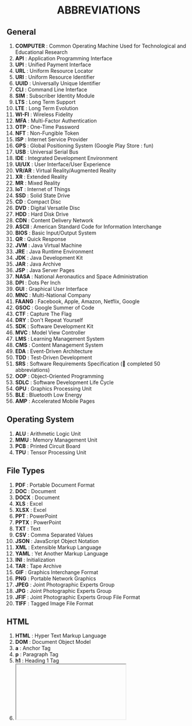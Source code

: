 <h1 align="center">ABBREVIATIONS</h1>

<h2>General</h2>

1. **COMPUTER** : Common Operating Machine Used for Technological and Educational Research
2. **API** : Application Programming Interface
3. **UPI** : Unified Payment Interface
4. **URL** : Uniform Resource Locator
5. **URI** : Uniform Resource Identifier
6. **UUID** : Universally Unique Identifier
7. **CLI** : Command Line Interface
8. **SIM** : Subscriber Identity Module
9. **LTS** : Long Term Support
10. **LTE** : Long Term Evolution
11. **WI-FI** : Wireless Fidelity
12. **MFA** : Multi-Factor Authentication
13. **OTP** : One-Time Password
14. **NFT** : Non-Fungible Token
15. **ISP** : Internet Service Provider
16. **GPS** : Global Positioning System (Google Play Store : fun)
17. **USB** : Universal Serial Bus
18. **IDE** : Integrated Development Environment
19. **UI/UX** : User Interface/User Experience
20. **VR/AR** : Virtual Reality/Augmented Reality
21. **XR** : Extended Reality
22. **MR** : Mixed Reality
23. **IoT** : Internet of Things
24. **SSD** : Solid State Drive
25. **CD** : Compact Disc
26. **DVD** : Digital Versatile Disc
27. **HDD** : Hard Disk Drive
28. **CDN** : Content Delivery Network
29. **ASCII** : American Standard Code for Information Interchange
30. **BIOS** : Basic Input/Output System
31. **QR** : Quick Response
32. **JVM** : Java Virtual Machine
33. **JRE** : Java Runtime Environment
34. **JDK** : Java Development Kit
35. **JAR** : Java Archive
36. **JSP** : Java Server Pages
37. **NASA** : National Aeronautics and Space Administration
38. **DPI** : Dots Per Inch
39. **GUI** : Graphical User Interface
40. **MNC** : Multi-National Company
41. **FAANG** : Facebook, Apple, Amazon, Netflix, Google
42. **GSOC** : Google Summer of Code
43. **CTF** : Capture The Flag
44. **DRY** : Don't Repeat Yourself
45. **SDK** : Software Development Kit
46. **MVC** : Model View Controller
47. **LMS** : Learning Management System
48. **CMS** : Content Management System
49. **EDA** : Event-Driven Architecture
50. **TDD** : Test-Driven Development
51. **SRS** : Software Requirements Specification (🎊 completed 50 abbreviations)
52. **OOP** : Object-Oriented Programming
53. **SDLC** : Software Development Life Cycle
54. **GPU** : Graphics Processing Unit
55. **BLE** : Bluetooth Low Energy
56. **AMP** : Accelerated Mobile Pages

<h2>Operating System</h2>

1. **ALU** : Arithmetic Logic Unit
2. **MMU** : Memory Management Unit
3. **PCB** : Printed Circuit Board
4. **TPU** : Tensor Processing Unit

<h2>File Types</h2>

1. **PDF** : Portable Document Format
2. **DOC** : Document
3. **DOCX** : Document
4. **XLS** : Excel
5. **XLSX** : Excel
6. **PPT** : PowerPoint
7. **PPTX** : PowerPoint
8. **TXT** : Text
9. **CSV** : Comma Separated Values
10. **JSON** : JavaScript Object Notation
11. **XML** : Extensible Markup Language
12. **YAML** : Yet Another Markup Language
13. **INI** : Initialization
14. **TAR** : Tape Archive
15. **GIF** : Graphics Interchange Format
16. **PNG** : Portable Network Graphics
17. **JPEG** : Joint Photographic Experts Group
18. **JPG** : Joint Photographic Experts Group
19. **JFIF** : Joint Photographic Experts Group File Format
20. **TIFF** : Tagged Image File Format

<h2>HTML</h2>

1. **HTML** : Hyper Text Markup Language
2. **DOM** : Document Object Model
3. **a** : Anchor Tag
4. **p** : Paragraph Tag
5. **h1** : Heading 1 Tag
6. **<iframe>** : Inline Frame
7. **XML** : Extensible Markup Language
8. **SVG** : Scalable Vector Graphics
9. **AJAX** : Asynchronous JavaScript and XML
10. **SEO** : Search Engine Optimization
11. **ARIA** : Accessible Rich Internet Applications

<h2>CSS</h2>

1. **CSS** : Cascading Style Sheets
2. **SASS** : Syntactically Awesome Style Sheets
3. **LESS** : Leaner Style Sheets
4. **SCSS** : Sassy Cascading Style Sheets
5. **BEM** : Block Element Modifier
6. **OOCSS** : Object Oriented CSS
7. **SMACSS** : Scalable and Modular Architecture for CSS
8. **FLEX** : Flexible Box Layout
9. **PX** : Pixel
10. **VW** : Viewport Width
11. **VH** : Viewport Height
12. **HSL** : Hue Saturation Lightness
13. **RGB** : Red Green Blue
14. **RGBA** : Red Green Blue Alpha
15. **REM** : Root EM (Relative to Root Font Size)
16. **EM** : Relative to Parent Font Size

<h2>JS</h2>

1. **JS** : JavaScript
2. **JSON** : JavaScript Object Notation
3. **JSX** : JavaScript XML
4. **ES6** : ECMAScript 6
5. **GSAP** : GreenSock Animation Platform
6. **YARN** : Yet Another Resource Negotiator
7. **BOM** Browser Object Model

<h2>Java</h2>

1. **JVM** : Java Virtual Machine
2. **JRE** : Java Runtime Environment
3. **JDK** : Java Development Kit
4. **WORA** : Write Once Run Anywhere

<h2>GIT / Github</h2>

1. **GIT** : Global Information Tracker
2. **SHA** : Secure Hash Algorithm
3. **PR** : Pull Request

<h2>Computer Networks</h2>

1. **OSI** : Open Systems Interconnection
2. **TCP** : Transmission Control Protocol
3. **IP** : Internet Protocol
4. **HTTP** : Hypertext Transfer Protocol
5. **HTTPS** : Hypertext Transfer Protocol Secure
6. **FTP** : File Transfer Protocol
7. **SMTP** : Simple Mail Transfer Protocol
8. **POP3** : Post Office Protocol 3 (Prince of Persia : fun)
9. **IMAP** : Internet Message Access Protocol
10. **SSL** : Secure Sockets Layer
11. **TLS** : Transport Layer Security
12. **UDP** : User Datagram Protocol
13. **DNS** : Domain Name System
14. **DHCP** : Dynamic Host Configuration Protocol
15. **ARP** : Address Resolution Protocol
16. **RARP** : Reverse Address Resolution Protocol
17. **ICMP** : Internet Control Message Protocol
18. **IGMP** : Internet Group Management Protocol
19. **ARPA** : Advanced Research Projects Agency
20. **ARPANET** : Advanced Research Projects Agency Network
21. **LAN** : Local Area Network
22. **MAN** : Metropolitan Area Network
23. **CAN** : Controller Area Network
24. **WLAN** : Wireless Local Area Network
25. **VLAN** : Virtual Local Area Network
26. **WAN** : Wide Area Network
27. **VPN** : Virtual Private Network
28. **NAT** : Network Address Translation
29. **SSH** : Secure Shell
30. **NAC** : Network Access Control
31. **MAC** : Media Access Control
32. **SMS** : Short Message Service
33. **MMS** : Multimedia Messaging Service
34. **MITM** : Man in the Middle ( Attack )
35. **SSID** : Service Set Identifier
36. **BGP** : Border Gateway Protocol
37. **WPA** : Wi-Fi Protected Access

<h2>DevOps</h2>

1. **DevOps** : Development and Operations
2. **CI** : Continuous Integration
3. **CD** : Continuous Deployment
4. **CI/CD** : Continuous Integration/Continuous Deployment
5. **VM** : Virtual Machine

<h2>AWS</h2>

1. **AWS** : Amazon Web Services
2. **EC2** : Elastic Compute Cloud
3. **EBS** : Elastic Block Storage
4. **RDS** : Relational Database Service
5. **S3** : Simple Storage Service
6. **SNS** : Simple Notification Service
7. **SQS** : Simple Queue Service
8. **VPC** : Virtual Private Cloud
9. **IAM** : Identity and Access Management
10. **ECR** : Elastic Container Registry
11. **ECS** : Elastic Container Service
12. **EKS** : Elastic Kubernetes Service
13. **AMI** : Amazon Machine Image
14. **BaaS** : Backend as a Service

<h2>Kubernetes</h2>

1. **K8s** : Kubernetes
2. **CNCF** : Cloud Native Computing Foundation
3. **CKA** : Certified Kubernetes Administrator
4. **ETCD** : /etc Distributed

<h2>Docker</h2>

1. **OCI** : Open Container Initiative
2. **CRI** : Container Runtime Interface

<h2>MongoDb</h2>

1. **MDB** : MongoDB
2. **Mongo** : Humongous
3. **ODM** : Object-Document Mapping
4. **noSQL** : Not Only SQL

<h2>React</h2>

1. **MERN** : MongoDB, Express, React, Node.js
2. **MEAN** : MongoDB, Express, Angular, Node.js
3. **SSR** : Server Side Rendering
4. **CSR** : Client Side Rendering
5. **RSC** : React Server Components
6. **SPA** : Single Page Application
7. **TSX** : TypeScript XML
8. **JSX** : JavaScript XML
9. **HOC** : Higher Order Component
10. **VDOM** : Virtual Document Object Model

<h2>NodeJs</h2>

1. **OAuth** : Open Authorization
2. **JWT** : JSON Web Token
3. **NPM** : Node Package Manager
4. **REST** : Representational State Transfer

<h2>Express</h2>

1. **CORS** : Cross-Origin Resource Sharing

<h2>SQL</h2>

1. **SQL** : Structured Query Language
2. **DDL** : Data Definition Language
3. **DML** : Data Manipulation Language
4. **DQL** : Data Query Language
5. **DCL** : Data Control Language
6. **TCL** : Transaction Control Language
7. **CRUD** : Create, Read, Update, Delete
8. **ORM** : Object-Relational Mapping
9. **ACID** : Atomicity, Consistency, Isolation, Durability
10. **RDBMS** : Relational Database Management System
11. **SOLID** : Single Responsibility, Open/Closed, Liskov Substitution, Interface Segregation, Dependency Inversion
12. **RAID** : Redundant Array of Independent Disks

<h2>Python</h2>

1. **PIP** : PIP installs packages
2. **PIPENV** : PIP + Virtual Environment
3. **AI** : Artificial Intelligence
4. **ML** : Machine Learning
5. **DL** : Deep Learning
6. **ANN** : Artificial Neural Network
7. **CNN** : Convolutional Neural Network
8. **RNN** : Recurrent Neural Network
9. **DNN** : Deep Neural Network
10. **LSTM** : Long Short-Term Memory
11. **GRU** : Gated Recurrent Unit
12. **RBF** : Radial Basis Function
13. **SVM** : Support Vector Machine
14. **PCA** : Principal Component Analysis
15. **TF-IDF** : Term Frequency-Inverse Document Frequency
16. **TF** : Term Frequency
17. **NLP** : Natural Language Processing
18. **NLTK** : Natural Language Toolkit
19. **NLG** : Natural Language Generation
20. **GPT** : Generative Pre-trained Transformer
21. **YOLO** : You Only Look Once
22. **BERT** : Bidirectional Encoder Representations from Transformers

<h2>Cyber Security</h2>

1. **DDoS** : Distributed Denial of Service
2. **DoS** : Denial of Service
3. **CTI** : Cyber Threat Intelligence
4. **APT** : Advanced Persistent Threat
5. **SOAR** : Security Orchestration, Automation, and Response
6. **SOC** : Security Operations Center
7. **CAS** : Cloud Application Security
8. **WAF** : Web Application Firewall
9. **SSO** : Single Sign-On
10. **VIRUS** : Vital Information Resource Under Seized
11. **CISO** : Chief Information Security Officer
12. **IDS** : Intrusion Detection System
13. **IPS** : Intrusion Prevention System
14. **GDPR** : General Data Protection Regulation
15. **HIPAA** : Health Insurance Portability and Accountability Act
16. **SIEM** : Security Information and Event Management
17. **E2EE** : End-to-End Encryption
18. **AES** : Advanced Encryption Standard
19. **FIDO** : Fast Identity Online
20. **PKI** : Public Key Infrastructure
21. **NIST** : National Institute of Standards and Technology
22. **ZTA** : Zero Trust Architecture
23. **RBAC** : Role-Based Access Control
24. **NFC** : Near Field Communication
25. **HDMI** : High-Definition Multimedia Interface
26. **RISC** : Reduced Instruction Set Computing
27. **CISC** : Complex Instruction Set Computing
28. **PWM** : Pulse Width Modulation
29. **RFID** : Radio-Frequency Identification

<h2>Cryptography</h2>

1. **AES** : Advanced Encryption Standard
2. **DLT** : Distributed Ledger Technology
3. **PoS** : Proof of Stake
4. **ICO** : Initial Coin Offering
5. **DAO** : Decentralized Autonomous Organization
6. **EVM** : Ethereum Virtual Machine

<h2>Fun abbreviations</h2>

1. **JK** : Just Kidding
2. **BRB** : Be Right Back
3. **YKW** : You Know What
4. **TBH** : To Be Honest
5. **WTF** : What the F
6. **NGL** : Not Gonna Lie
7. **TTYL** : Talk to You Later
8. **TTYT** : Talk to You Tomorrow
9. **GTG** : Good to Go
10. **IMO** : In my Opinion
11. **LMK** : Let me Know
12. **IDC** : I Dont Care
13. **IDFC** : I Dont Care
14. **IDGAF** : I Dont Give a
15. **DM** : Direct Message
16. **PM** : Private Message
17. **IRL** : In Real Life
18. **OMW** : On My Way
19. **BTW** : By the Way
20. **OMG** : Oh My God
21. **LMAO** : Laughing My As Off
22. **NSFW** : Not Safe For Work
23. **IKR** : I Know Right
24. **FOMO** : Fear Of Missing Out
25. **STFU** : Shut the Fuck Up
26. **NVM** : Never Mind
27. **HBU** : How About You
28. **ILY** : I Love You
29. **ILYSM** : I Love You So Much
30. **BFF** : Best Friends Forever
31. **ICYIM** : In Case You Missed It
32. **G2G** : Good to Go
33. **YCM** : You Care Me
34. **KKRH** : Kya Kar rahe ho
35. **WYD** : What You Doing
36. **IK** : I Know
37. **TBF** : To Be Fair
38. **AFAIK** : As Far As I Know
39. **AS** : As Fuck
40. **BAE** : Before Anyone Else
41. **BC** : Because
42. **DAE** : Does Anyone Else ?
43. **DAD** : Die Another Day
44. **GJ** : Good Job
45. **DND** : Do Not Disturb
46. **DYK** : Do You Know ?
47. **GOAT** : Greatest Of All Time
48. **GTFO** : Get The F Off
49. **IFYP** : I Feel Your Pain
50. **MVP** : Most Valuable Player ( yay 50 )
51. **MBN** : Must Be Nice
52. **PPL** : People
53. **RN** : Right Now
54. **ONF** : On My Nerves
55. **SIMP** : Someone Obsessed Over Another
56. **SRSLY** : Seriously
57. **AFK** : Away From KeyBoard
58. **QQ** : Cry More (gaming insult)
59. **REKT** : Wrecked
60. **RNG** : Random Number Generator
61. **TP** : TelePort
62. **VOD** : Video On Demand
63. **XP** : Experience Points
64. **AMA** : Ask Me Anything
65. **DPS** : Damage Per Second
66. **EZ** : Easy Life
67. **BG** : Bad Game
68. **FFA** : Free for All
69. **OP** : OverPowered
70. **CTA** : Call To Action
71. **TOS** : Terms of Service
72. **ABT** : About
73. **BRT** : Be Right There
74. **CMON** : Come One
75. **DEF** : Definitely
76. **HBD** : Happy Birthday
77. **MSG** : Message
78. **NC** : No Comment
79. **NP** : No Problem
80. **OAN** : On Another Note
81. **TMRW** : Tomorrow
82. **WTV** : Whatever
83. **TBA** : To Be Announced
84. **TBC** : To Be Confirmed
85. **SWAG** : Style With A Great Gratitude
86. **TLDR** : Too Long; Didn't Read
87. **TGIF** : Thank God Its Friday
88. **LDR** : Long Distace Relationship
89. **NFS** : Not For Sale
90. **OOO** : Out Of Office
91. **LTNS** : Long Time No See
92. **BTWITIAILWU** : By the Way, I Think I am i Love With You
93. **KIT** : Keep In Touch
94. **OTOMH** : Off The Top Of My Head
95. **QOTD** : Qoute Of the Day
96. **SRY** : Sorry
97. **TTYS** : Talk to you Soon
98. **LOL** : Lots of Laughter
99. **RIP** : Rest in Peace
100. **POV** : Point Of View ( Yayy Its 100 )
101. **SM** : Socail Media
102. **FTW** : For The Win
103. **SUS** : Suspicious
104. **FWB** : Friends with benefits
105. **NPC** : Non Playing Characters
106. **LFG** : Looking For Group
107. **DTR** : Define the Realationship
108. **SMH** : Shaking My Head
109. **MCM** : Man Crush Monday
110. **KMN** : Kill Me Now
111. **HIFW** : How I Feel When ...
112. **OOTD** : Outfit Of the Day
113. **GRWM** : Get Ready For Me
114. **ETA** : Estimated Time of Arrival
115. **ICYMI** : In Case You Missed It
116. **TF** :
117. **SFS** : Shoutout for Shoutout
118. **TIA** : Thanks in Advance
119. **TBD** : To Be Determined
120. **TTFN** : Tata For Now
121. **V** : Very
122. **S/O** : ShoutOut
123. **S/O** : ShootOut
124. **PLS** : Please
125. **PITA** : Pain In The
126. **PFA** : Please Find Attached
127. **NTS** : Note To Self
128. **NM** : Not Much
129. **OTL** : Over The Line
130. **MIRL** : Meet In Real Life
131. **NRN** : No Reply Necessary
132. **ATM** : At The Moment
133. **KISS** : Keep It Simple, Stupid
134. **OD** : On Duty
135. **KPI** : Key Performance Indicator
136. **SNAFU** : Situation Normal, All Fucked Up
137. **FYR** : For Your Reference
138. **FAQ** : Frequently asked questions
139. **FBO** : Facebook Official
140. **NSFL** : Not Safe For Life
141. **TIL** : Today I Learned
142. **RT** : ReTweet
143. **NBD** : No Big Deal
144. **COO** : Chief Operating Officer
145. **EOD** : End Of Day
146. **HR** : Human Resources
147. **PFA** : Please Find Attached
148. **SOP** : Standard Operating Procedure
149. **CRM** : Customer Registration Management
150. **WFH** : Work From Home ( Yayy Century and Half )
151. **YTD** : Year To Date
152. **POS** : Point Of Sale
153. **ERP** : Enterprise Resource Planning
154. **CC** : Carbon Copy
155. **CR** : Class Representative
156. **LT** : Lecture Theatre
157. **TIA** : Thanks For Advance
158. **SRSLY** : Seriously
159. **OT** : Off Topic
160. **YMMV** : Your Mileage May vary
161. **HIFW** : How I Feel When
162. **FYA** : For Your Amusement
163. **FYP** : For Your Page
164. **PFP** : Profile Picture
165. **VLSI** : Very Large Scale Integration
166. **LGTM** : Looks Good To Me
167. **TTS** : Text To Speech
168. **RTFM** : Read The Final Manual
169. **YAGNI** : You Aint Gonna Need It
170. **PEBKAC** : Problem Exists Between Keyboard and Chair
171. **ADA** : Americans with Disabilities Act
172. **WYSIWYG** : What You See Is What Is You Get
173. **OCR** : Optical Character Recognition

<h2>Quantum Computing</h2>

1. **QPU** : Quantum Processing Unit
2. **NISQ** : Noisy Intermediate-Scale Quantum
3. **QC** : Quantum Computing
4. **QKD** : Quantum Key Distribution
5. **QUBIT** : Quantum Bit

<h2>Organization</h2>

1. **UN** : United Nations
2. **UNESCO** : United Nations Educational, Scientific and Cultural Organization
3. **UNICEF** : United Nations Children’s Fund
4. **WTO** : World Trade Organization
5. **IMF** : International Monetary Fund
6. **WB** : World Bank Group
7. **FAO** : Food and Agriculture Organization
8. **WHO** : World Health Organisation
9. **NASA** : National Aeronautics and Space Administration (U.S.)
10. **ILO** : International Labour Organistion
11. **PAHO** : Pan American Health Organization
12. **ESA** : European Space Agency
13. **ICRC** : International Committee of the Red Cross
14. **ROSCOSMOS** : Russian Space Agency
15. **ADB** : Asian Development Bank
16. **WWF** : World Wide Fund for Nature
17. **ISRO** : Indian Space Research Organisation
18. **CNSA** : China National Space Administration
19. **JAXA** : Japan Aerospace Exploration Agency
20. **FBI** : Federal Bereau of Investigation
21. **WMO** : World Meteorological Organisation
22. **UPU** : Universal Postal Union
23. **UNIDO** : United Nations Industrial Development Organisation
24. **IOM** : International Organisation of Migration
25. **IMO** : International Maritime Organisation
26. **ICAO** : International Civil Aviation Organisation
27. **HRW** : Human Rights Watch
